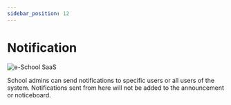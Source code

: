 ```yaml
---
sidebar_position: 12
---
```


# Notification

![e-School SaaS](../static/images/schooladmin/notification.png)

School admins can send notifications to specific users or all users of the system. Notifications sent from here will not be added to the announcement or noticeboard. 